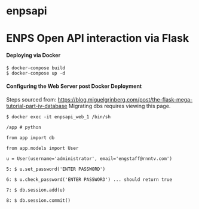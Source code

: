 # enpsapi
# ENPS Open API interaction via Flask

#### Deploying via Docker
```
$ docker-compose build
$ docker-compose up -d 
```


#### Configuring the Web Server post Docker Deployment
Steps sourced from: https://blog.miguelgrinberg.com/post/the-flask-mega-tutorial-part-iv-database Migrating dbs requires viewing this page. 
```
$ docker exec -it enpsapi_web_1 /bin/sh

/app # python

from app import db

from app.models import User

u = User(username='administrator', email='engstaff@rnntv.com')

5: $ u.set_password('ENTER PASSWORD')

6: $ u.check_password('ENTER PASSWORD') ... should return true

7: $ db.session.add(u)

8: $ db.session.commit()
```
